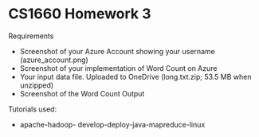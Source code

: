 # CS1660 Homework 3

Requirements
- Screenshot of your Azure Account showing your username (azure_account.png)
- Screenshot of your implementation of Word Count on Azure 
- Your input data file. Uploaded to OneDrive (long.txt.zip; 53.5 MB when unzipped)
- Screenshot of the Word Count Output

Tutorials used:
- apache-hadoop- develop-deploy-java-mapreduce-linux
